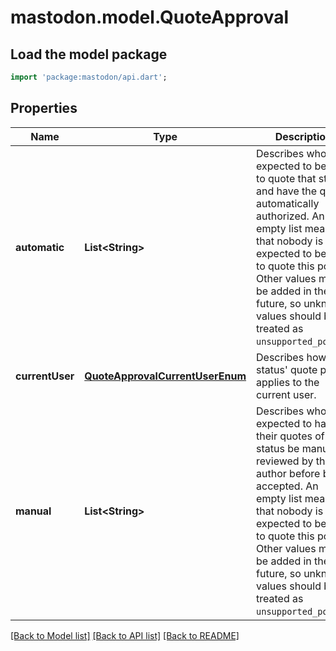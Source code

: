# mastodon.model.QuoteApproval

## Load the model package
```dart
import 'package:mastodon/api.dart';
```

## Properties
Name | Type | Description | Notes
------------ | ------------- | ------------- | -------------
**automatic** | **List&lt;String&gt;** | Describes who is expected to be able to quote that status and have the quote automatically authorized. An empty list means that nobody is expected to be able to quote this post. Other values may be added in the future, so unknown values should be treated as `unsupported_policy`. | [optional] 
**currentUser** | [**QuoteApprovalCurrentUserEnum**](QuoteApprovalCurrentUserEnum.md) | Describes how this status' quote policy applies to the current user. | [optional] 
**manual** | **List&lt;String&gt;** | Describes who is expected to have their quotes of this status be manually reviewed by the author before being accepted. An empty list means that nobody is expected to be able to quote this post. Other values may be added in the future, so unknown values should be treated as `unsupported_policy`. | [optional] 

[[Back to Model list]](../README.md#documentation-for-models) [[Back to API list]](../README.md#documentation-for-api-endpoints) [[Back to README]](../README.md)


